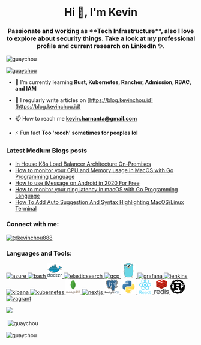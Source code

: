 <h1 align="center">Hi 👋, I'm Kevin</h1>
<h3 align="center">Passionate and working as **Tech Infrastructure**, also I love to explore about security things. Take a look at my professional profile and current research on LinkedIn ✨.</h3>

<p align="left"> <img src="https://komarev.com/ghpvc/?username=guaychou&label=Profile%20views&color=0e75b6&style=flat" alt="guaychou" /> </p>

<p align="left"> <a href="https://github.com/ryo-ma/github-profile-trophy"><img src="https://github-profile-trophy.vercel.app/?username=guaychou" alt="guaychou" /></a> </p>

- 🌱 I’m currently learning **Rust, Kubernetes, Rancher, Admission, RBAC, and IAM**

- 📝 I regularly write articles on [https://blog.kevinchou.id](https://blog.kevinchou.id)

- 📫 How to reach me **kevin.harnanta@gmail.com**

- ⚡ Fun fact **Too 'receh' sometimes for peoples lol**

### Latest Medium Blogs posts
<!-- BLOG-POST-LIST:START -->
- [In House K8s Load Balancer Architecture On-Premises](https://kevinchou888.medium.com/in-house-k8s-load-balancer-architecture-on-premises-55d3b23867b9?source=rss-7c3acb276373------2)
- [How to monitor your CPU and Memory usage in MacOS with Go Programming Language](https://medium.com/macoclock/how-to-monitor-your-cpu-and-memory-usage-in-macos-with-go-programming-language-2e9537178d78?source=rss-7c3acb276373------2)
- [How to use iMessage on Android in 2020 For Free](https://kevinchou888.medium.com/how-to-use-imessage-on-android-in-2020-for-free-f891bfc813f3?source=rss-7c3acb276373------2)
- [How to monitor your ping latency in macOS with Go Programming Language](https://medium.com/macoclock/how-to-monitor-your-ping-latency-in-macos-with-go-programming-language-be8cedfdf2ea?source=rss-7c3acb276373------2)
- [How To Add Auto Suggestion And Syntax Highlighting MacOS/Linux Terminal](https://medium.com/macoclock/how-to-add-auto-suggestion-and-syntax-highlighting-macos-linux-terminal-2f168bdd790?source=rss-7c3acb276373------2)
<!-- BLOG-POST-LIST:END -->

<h3 align="left">Connect with me:</h3>
<p align="left">
<a href="https://medium.com/@kevinchou888" target="blank"><img align="center" src="https://raw.githubusercontent.com/rahuldkjain/github-profile-readme-generator/master/src/images/icons/Social/medium.svg" alt="@kevinchou888" height="30" width="40" /></a>
</p>

<h3 align="left">Languages and Tools:</h3>
<p align="left"> <a href="https://azure.microsoft.com/en-in/" target="_blank" rel="noreferrer"> <img src="https://www.vectorlogo.zone/logos/microsoft_azure/microsoft_azure-icon.svg" alt="azure" width="40" height="40"/> </a> <a href="https://www.gnu.org/software/bash/" target="_blank" rel="noreferrer"> <img src="https://www.vectorlogo.zone/logos/gnu_bash/gnu_bash-icon.svg" alt="bash" width="40" height="40"/> </a> <a href="https://www.docker.com/" target="_blank" rel="noreferrer"> <img src="https://raw.githubusercontent.com/devicons/devicon/master/icons/docker/docker-original-wordmark.svg" alt="docker" width="40" height="40"/> </a> <a href="https://www.elastic.co" target="_blank" rel="noreferrer"> <img src="https://www.vectorlogo.zone/logos/elastic/elastic-icon.svg" alt="elasticsearch" width="40" height="40"/> </a> <a href="https://cloud.google.com" target="_blank" rel="noreferrer"> <img src="https://www.vectorlogo.zone/logos/google_cloud/google_cloud-icon.svg" alt="gcp" width="40" height="40"/> </a> <a href="https://golang.org" target="_blank" rel="noreferrer"> <img src="https://raw.githubusercontent.com/devicons/devicon/master/icons/go/go-original.svg" alt="go" width="40" height="40"/> </a> <a href="https://grafana.com" target="_blank" rel="noreferrer"> <img src="https://www.vectorlogo.zone/logos/grafana/grafana-icon.svg" alt="grafana" width="40" height="40"/> </a> <a href="https://www.jenkins.io" target="_blank" rel="noreferrer"> <img src="https://www.vectorlogo.zone/logos/jenkins/jenkins-icon.svg" alt="jenkins" width="40" height="40"/> </a> <a href="https://www.elastic.co/kibana" target="_blank" rel="noreferrer"> <img src="https://www.vectorlogo.zone/logos/elasticco_kibana/elasticco_kibana-icon.svg" alt="kibana" width="40" height="40"/> </a> <a href="https://kubernetes.io" target="_blank" rel="noreferrer"> <img src="https://www.vectorlogo.zone/logos/kubernetes/kubernetes-icon.svg" alt="kubernetes" width="40" height="40"/> </a> <a href="https://www.mongodb.com/" target="_blank" rel="noreferrer"> <img src="https://raw.githubusercontent.com/devicons/devicon/master/icons/mongodb/mongodb-original-wordmark.svg" alt="mongodb" width="40" height="40"/> </a> <a href="https://nextjs.org/" target="_blank" rel="noreferrer"> <img src="https://cdn.worldvectorlogo.com/logos/nextjs-2.svg" alt="nextjs" width="40" height="40"/> </a> <a href="https://www.postgresql.org" target="_blank" rel="noreferrer"> <img src="https://raw.githubusercontent.com/devicons/devicon/master/icons/postgresql/postgresql-original-wordmark.svg" alt="postgresql" width="40" height="40"/> </a> <a href="https://www.python.org" target="_blank" rel="noreferrer"> <img src="https://raw.githubusercontent.com/devicons/devicon/master/icons/python/python-original.svg" alt="python" width="40" height="40"/> </a> <a href="https://reactjs.org/" target="_blank" rel="noreferrer"> <img src="https://raw.githubusercontent.com/devicons/devicon/master/icons/react/react-original-wordmark.svg" alt="react" width="40" height="40"/> </a> <a href="https://redis.io" target="_blank" rel="noreferrer"> <img src="https://raw.githubusercontent.com/devicons/devicon/master/icons/redis/redis-original-wordmark.svg" alt="redis" width="40" height="40"/> </a> <a href="https://www.rust-lang.org" target="_blank" rel="noreferrer"> <img src="https://raw.githubusercontent.com/devicons/devicon/master/icons/rust/rust-plain.svg" alt="rust" width="40" height="40"/> </a> <a href="https://www.vagrantup.com/" target="_blank" rel="noreferrer"> <img src="https://www.vectorlogo.zone/logos/vagrantup/vagrantup-icon.svg" alt="vagrant" width="40" height="40"/> </a> </p>

<img width="600px" src="https://wakatime.com/share/@3a41d0fe-08d7-4c75-8667-4f87d63d2fa4/69d437c6-ed06-40b6-98d5-cf85eacead0e.svg"></img>

<p>&nbsp;<img align="center" src="https://github-readme-stats.vercel.app/api?username=guaychou&show_icons=true&locale=en" alt="guaychou" /></p>

<p><img align="center" src="https://github-readme-streak-stats.herokuapp.com/?user=guaychou&" alt="guaychou" /></p>